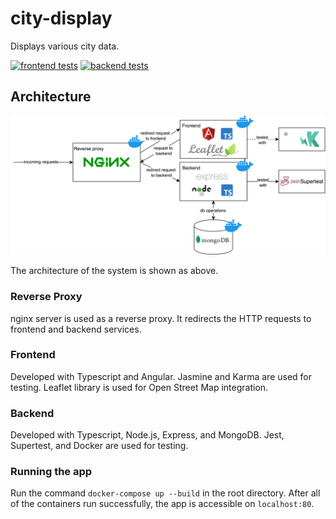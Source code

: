 
# city-display
Displays various city data.

[![frontend tests](https://github.com/hasanheroglu/city-display/actions/workflows/ci-cd-frontend.yml/badge.svg)](https://github.com/hasanheroglu/city-display/actions/workflows/ci-cd-frontend.yml) 
[![backend tests](https://github.com/hasanheroglu/city-display/actions/workflows/ci-cd-backend.yml/badge.svg)](https://github.com/hasanheroglu/city-display/actions/workflows/ci-cd-backend.yml)


## Architecture
![city-display-arch](./assets/img/city-display-arch.png?raw=true)

The architecture of the system is shown as above.

### Reverse Proxy
nginx server is used as a reverse proxy. It redirects the HTTP requests to frontend and backend services.

### Frontend
Developed with Typescript and Angular. Jasmine and Karma are used for testing. Leaflet library is used for Open Street Map integration.

### Backend
Developed with Typescript, Node.js, Express, and MongoDB. Jest, Supertest, and Docker are used for testing.

### Running the app
Run the command `docker-compose up --build` in the root directory.
After all of the containers run successfully, the app is accessible on `localhost:80`. 